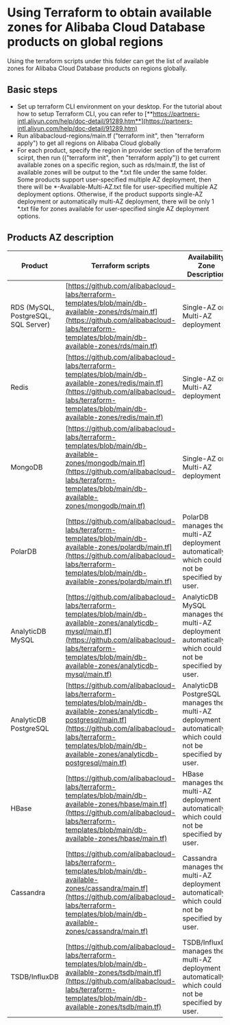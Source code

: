 # Using Terraform to obtain available zones for Alibaba Cloud Database products on global regions

Using the terraform scripts under this folder can get the list of available zones for Alibaba Cloud Database products on regions globally.

## Basic steps

- Set up terraform CLI environment on your desktop. For the tutorial about how to setup Terraform CLI, you can refer to [**https://partners-intl.aliyun.com/help/doc-detail/91289.htm**](https://partners-intl.aliyun.com/help/doc-detail/91289.htm)
- Run alibabacloud-regions/main.tf ("terraform init", then "terraform apply") to get all regions on Alibaba Cloud globally
- For each product, specify the region in provider section of the terraform scirpt, then run (("terraform init", then "terraform apply")) to get current available zones on a specific region, such as rds/main.tf, the list of available zones will be output to the *.txt file under the same folder. Some products support user-specified multiple AZ deployment, then there will be *-Available-Multi-AZ.txt file for user-specified multiple AZ deployment options. Otherwise, if the product supports single-AZ deployment or automatically multi-AZ deployment, there will be only 1 *.txt file for zones available for user-specified single AZ deployment options.



## Products AZ description
| Product | Terraform scripts | Availability Zone Description |
| --- | --- | --- |
| RDS (MySQL, PostgreSQL, SQL Server) | [https://github.com/alibabacloud-labs/terraform-templates/blob/main/db-available-zones/rds/main.tf](https://github.com/alibabacloud-labs/terraform-templates/blob/main/db-available-zones/rds/main.tf) | Single-AZ or Multi-AZ deployment |
| Redis | [https://github.com/alibabacloud-labs/terraform-templates/blob/main/db-available-zones/redis/main.tf](https://github.com/alibabacloud-labs/terraform-templates/blob/main/db-available-zones/redis/main.tf) | Single-AZ or Multi-AZ deployment |
| MongoDB | [https://github.com/alibabacloud-labs/terraform-templates/blob/main/db-available-zones/mongodb/main.tf](https://github.com/alibabacloud-labs/terraform-templates/blob/main/db-available-zones/mongodb/main.tf) | Single-AZ or Multi-AZ deployment |
| PolarDB | [https://github.com/alibabacloud-labs/terraform-templates/blob/main/db-available-zones/polardb/main.tf](https://github.com/alibabacloud-labs/terraform-templates/blob/main/db-available-zones/polardb/main.tf) | PolarDB manages the multi-AZ deployment automatically, which could not be specified by user. |
| AnalyticDB MySQL | [https://github.com/alibabacloud-labs/terraform-templates/blob/main/db-available-zones/analyticdb-mysql/main.tf](https://github.com/alibabacloud-labs/terraform-templates/blob/main/db-available-zones/analyticdb-mysql/main.tf) | AnalyticDB MySQL manages the multi-AZ deployment automatically, which could not be specified by user. |
| AnalyticDB PostgreSQL | [https://github.com/alibabacloud-labs/terraform-templates/blob/main/db-available-zones/analyticdb-postgresql/main.tf](https://github.com/alibabacloud-labs/terraform-templates/blob/main/db-available-zones/analyticdb-postgresql/main.tf) | AnalyticDB PostgreSQL manages the multi-AZ deployment automatically, which could not be specified by user. |
| HBase | [https://github.com/alibabacloud-labs/terraform-templates/blob/main/db-available-zones/hbase/main.tf](https://github.com/alibabacloud-labs/terraform-templates/blob/main/db-available-zones/hbase/main.tf) | HBase manages the multi-AZ deployment automatically, which could not be specified by user. |
| Cassandra | [https://github.com/alibabacloud-labs/terraform-templates/blob/main/db-available-zones/cassandra/main.tf](https://github.com/alibabacloud-labs/terraform-templates/blob/main/db-available-zones/cassandra/main.tf) | Cassandra manages the multi-AZ deployment automatically, which could not be specified by user. |
| TSDB/InfluxDB | [https://github.com/alibabacloud-labs/terraform-templates/blob/main/db-available-zones/tsdb/main.tf](https://github.com/alibabacloud-labs/terraform-templates/blob/main/db-available-zones/tsdb/main.tf) | TSDB/InfluxDB manages the multi-AZ deployment automatically, which could not be specified by user. |

